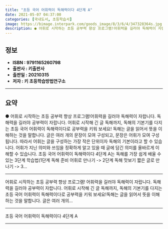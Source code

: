 ```yaml
---
title: "초등 국어 어휘력이 독해력이다 4단계 A"
date: 2021-05-07 04:37:00
categories: [국내도서, 초등학습서]
image: https://bimage.interpark.com/goods_image/8/3/6/4/347328364s.jpg
description: ● 어휘로 시작하는 초등 공부력 향상 프로그램!어휘력을 길러야 독해력이 자랍니다. 독해력을 길러야 공부력이 자랍니다. 어휘로 시작해 긴 글 독해까지, 독해의 기본기를 다지는 초등 국어 어휘력이 독해력이다로 공부력을 키워 보세요! 독해는 글을 읽어서 뜻을 이해하는 것을 말합니다. 글은
---
```


## **정보**

- **ISBN : 9791165260798**
- **출판사 : 키출판사**
- **출판일 : 20210315**
- **저자 : 키 초등학습방법연구소**

------



## **요약**

●  어휘로 시작하는 초등 공부력 향상 프로그램!어휘력을 길러야 독해력이 자랍니다. 독해력을 길러야 공부력이 자랍니다. 어휘로 시작해 긴 글 독해까지, 독해의 기본기를 다지는 초등 국어 어휘력이 독해력이다로 공부력을 키워 보세요! 독해는 글을 읽어서 뜻을 이해하는 것을 말합니다. 글은 여러 개의 문장이 모여 구성되고, 문장은 어휘가 모여 구성됩니다. 따라서 어휘는 글을 구성하는 가장 작은 단위이자 독해의 기본이라고 할 수 있습니다. 어휘가 지닌 의미와 쓰임을 정확하게 알고 있을 때 글에 담긴 의미를 올바르게 이해할 수 있습니다. 초등 국어 어휘력이 독해력이다 4단계 A는 독해를 가장 쉽게 배울 수 있는 3단계 학습법(1단계 독해 준비  어휘로 만나기 -> 2단계 독해 맛보기  짧은 글로 만나기 -> 3...

------

어휘로 시작하는 초등 공부력 향상 프로그램!
어휘력을 길러야 독해력이 자랍니다. 
독해력을 길러야 공부력이 자랍니다. 
어휘로 시작해 긴 글 독해까지, 독해의 기본기를 다지는 
초등 국어 어휘력이 독해력이다로 공부력을 키워 보세요!독해는 글을 읽어서 뜻을 이해하는 것을 말합니다. 
글은 여러 개의... 

------


초등 국어 어휘력이 독해력이다 4단계 A 

------


